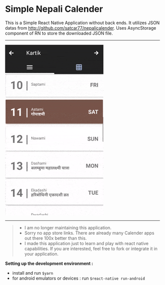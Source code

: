 # Simple Nepali Calender

This is a Simple React Native Application without back ends. It utilizes JSON datas from http://github.com/satcar77/nepalicalender.  Uses AsyncStorage component of RN to store the downloaded JSON file.  

----------

![Nepali Calender](https://github.com/satcar77/RN-nepali-calender/raw/master/screen/screen.gif)

----------

> - I am no longer maintaining this application. 
> - Sorry no app store links. There are already many Calender apps out there 100x better than this. 
> - I made this application just to learn and play with react native capabilities. If you are interested, feel free to fork or integrate it in your application. 

**Setting up the development environment :**

- install and run `$yarn`
- for android emulators or devices :
run `$react-native run-android`



